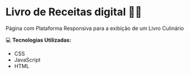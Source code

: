 # Livro de Receitas digital :woman_cook:

Página com Plataforma Responsiva para a exibição de um Livro Culinário

:computer: **Tecnologias Utilizadas:** 

* CSS			
* JavaScript
* HTML

